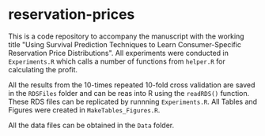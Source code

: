 # reservation-prices
This is a code repository to accompany the manuscript with the working title "Using Survival Prediction Techniques to Learn Consumer-Specific Reservation Price Distributions". All experiments were conducted in `Experiments.R` which calls a number of functions from `helper.R` for calculating the profit. 

All the results from the 10-times repeated 10-fold cross validation are saved in the `RDSFiles` folder and can be reas into R using the `readRDS()` function. These RDS files can be replicated by runnning `Experiments.R`. All Tables and Figures were created in `MakeTables_Figures.R`.  

All the data files can be obtained in the `Data` folder.

